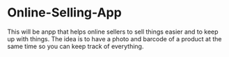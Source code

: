 Online-Selling-App
==================

This will be anpp that helps online sellers to sell things easier and to keep up with things.  The idea is to have a photo and barcode of a product at the same time so you can keep track of everything.
